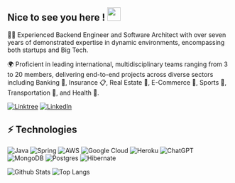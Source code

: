 ## Nice to see you here ! <img src="https://raw.githubusercontent.com/aemmadi/aemmadi/master/wave.gif" width="30px">

👨‍💻 Experienced Backend Engineer and Software Architect with over seven years of demonstrated expertise in dynamic environments, encompassing both startups and Big Tech. 

🌍 Proficient in leading international, multidisciplinary teams ranging from 3 to 20 members, delivering end-to-end projects across diverse sectors including Banking 🏦, Insurance 📋, Real Estate 🏡, E-Commerce 🛒, Sports 🏅, Transportation 🚗, and Health 🏥.



[![Linktree](https://img.shields.io/badge/linktree-1de9b6?style=for-the-badge&logo=linktree&logoColor=white)](https://linktr.ee/DiegoTobalina)
[![LinkedIn](https://img.shields.io/badge/linkedin-%230077B5.svg?style=for-the-badge&logo=linkedin&logoColor=white)](https://www.linkedin.com/in/diego-tobalina/)


## ⚡ Technologies

![Java](https://img.shields.io/badge/java-%23ED8B00.svg?style=for-the-badge&logo=openjdk&logoColor=white)
![Spring](https://img.shields.io/badge/spring-%236DB33F.svg?style=for-the-badge&logo=spring&logoColor=white)
![AWS](https://img.shields.io/badge/AWS-%23FF9900.svg?style=for-the-badge&logo=amazon-aws&logoColor=white)
![Google Cloud](https://img.shields.io/badge/GoogleCloud-%234285F4.svg?style=for-the-badge&logo=google-cloud&logoColor=white)
![Heroku](https://img.shields.io/badge/heroku-%23430098.svg?style=for-the-badge&logo=heroku&logoColor=white)
![ChatGPT](https://img.shields.io/badge/chatGPT-74aa9c?style=for-the-badge&logo=openai&logoColor=white)
![MongoDB](https://img.shields.io/badge/MongoDB-%234ea94b.svg?style=for-the-badge&logo=mongodb&logoColor=white)
![Postgres](https://img.shields.io/badge/postgres-%23316192.svg?style=for-the-badge&logo=postgresql&logoColor=white)
![Hibernate](https://img.shields.io/badge/Hibernate-59666C?style=for-the-badge&logo=Hibernate&logoColor=white)




![Github Stats](https://github-readme-stats.vercel.app/api?username=diego-tobalina&count_private=true&show_icons=true&include_all_commits=true)
![Top Langs](https://github-readme-stats.vercel.app/api/top-langs/?username=diego-tobalina&hide=TeX&layout=compact)
